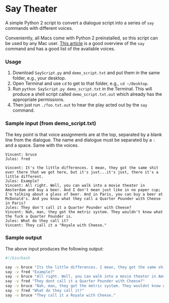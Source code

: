 Say Theater
==========

A simple Python 2 script to convert a dialogue script into a series of `say` commands with different voices.

Conveniently, all Macs come with Python 2 preinstalled, so this script can be used by any Mac user. [This article](http://www.maclife.com/article/columns/terminal_101_making_your_mac_talk_%E2%80%9Csay%E2%80%9D) is a good overview of the `say` command and has a good list of the available voices.

### Usage

1. Download `SayScript.py` and `demo_script.txt` and put them in the same folder, e.g., your desktop.
2. Open Terminal and use `cd` to get to that folder, e.g., `cd ~/Desktop`.
3. Run `python SayScript.py demo_script.txt` in the Terminal. This will produce a shell script called `demo_script.txt.out` which already has the appropriate permissions.
4. Then just run `./foo.txt.out` to hear the play acted out by the `say` command.

### Sample input (from demo_script.txt)

The key point is that voice assignments are at the top, separated by a blank line from the dialogue. The name and dialogue must be separated by a `:` and a space. Same with the voices.

```
Vincent: bruce
Jules: fred

Vincent: It's the little differences. I mean, they got the same shit over there that we got here, but it's just...it's just, there it's a little different.
Jules: Example?
Vincent: All right. Well, you can walk into a movie theater in Amsterdam and buy a beer. And I don't mean just like in no paper cup; I'm talking about a glass of beer. And in Paris, you can buy a beer at McDonald's. And you know what they call a Quarter Pounder with Cheese in Paris?
Jules: They don't call it a Quarter Pounder with Cheese?
Vincent: Nah, man, they got the metric system. They wouldn't know what the fuck a Quarter Pounder is.
Jules: What do they call it?
Vincent: They call it a "Royale with Cheese."

```

### Sample output

The above input produces the following output:

```bash
#!/bin/bash 

say -v bruce "Its the little differences. I mean, they got the same shit over there that we got here, but its just...its just, there its a little different."
say -v fred "Example?"
say -v bruce "All right. Well, you can walk into a movie theater in Amsterdam and buy a beer. And I dont mean just like in no paper cup; Im talking about a glass of beer. And in Paris, you can buy a beer at McDonalds. And you know what they call a Quarter Pounder with Cheese in Paris?"
say -v fred "They dont call it a Quarter Pounder with Cheese?"
say -v bruce "Nah, man, they got the metric system. They wouldnt know what the fuck a Quarter Pounder is."
say -v fred "What do they call it?"
say -v bruce "They call it a Royale with Cheese."

```
